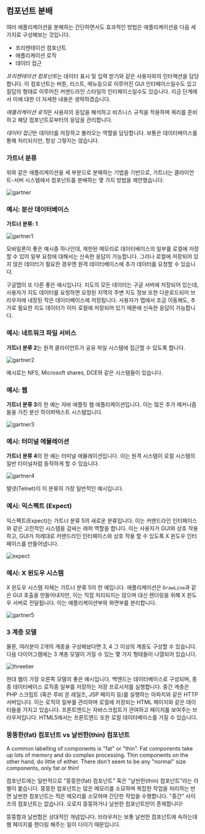 ## 컴포넌트 분배

여러 애플리케이션을 분해하는 간단하면서도 효과적인 방법은 애플리케이션을 다음 세 가지로 구성해보는 것입니다.

* 프리젠테이션 컴포넌트
* 애플리케이션 로직
* 데이터 접근

*프리젠테이션 컴포넌트*는 데이터 표시 및 입력 받기와 같은 사용자와의 인터랙션을 담당합니다. 이 컴포넌트는 버튼, 리스트, 메뉴등으로 이루어진 GUI 인터페이스일수도 있고 질답의 형태로 이루어진 커맨드라인 스타일의 인터페이스일수도 있습니다. 지금 단계에서 이에 대한 더 자세한 내용은 생략하겠습니다.

*애플리케이션 로직*은 사용자의 응답을 해석하고 비즈니스 규칙을 적용하며 쿼리를 준비하고 해당 컴포넌트로부터의 응답을 관리합니다.

*데이터 접근*은 데이터를 저장하고 불러오는 역할을 담당합니다. 보통은 데이터베이스를 통해 처리되지만, 항상 그렇지는 않습니다.

### 가트너 분류

위와 같은 애플리케이션을 세 부분으로 분해하는 기법을 기반으로, 가트너는 클라이언트-서버 시스템에서 컴포넌트를 분배하는 몇 가지 방법을 제안했습니다:

![gartner](../assets/gartner.gif)

### 예시: 분산 데이터베이스

**가트너 분류: 1**

![gartner1](../assets/gartner1.gif)

모바일폰이 좋은 예시중 하나인데, 제한된 메모리로 데이터베이스의 일부를 로컬에 저장할 수 있어 일부 요청에 대해서는 신속한 응답이 가능합니다. 그러나 로컬에 저장되어 있지 않은 데이터가 필요한 경우엔 원격 데이터베이스에 추가 데이터를 요청할 수 있습니다.

구글맵이 또 다른 좋은 예시입니다. 지도의 모든 데이터는 구글 서버에 저장되어 있는데, 사용자가 지도 데이터를 요청하면 요청된 지역의 주변 지도 정보 또한 다운로드되어 브라우저에 내장된 작은 데이터베이스에 저장됩니다. 사용자가 맵에서 조금 이동해도, 추가로 필요한 지도 데이터가 이미 로컬에 저장되어 있기 때문에 신속한 응답이 가능합니다.

### 예시: 네트워크 파일 서비스

**가트너 분류 2**는 원격 클라이언트가 공유 파일 시스템에 접근할 수 있도록 합니다.

![gartner2](../assets/gartner2.gif)

예시로는 NFS, Microsoft shares, DCE와 같은 시스템들이 있습니다.

### 예시: 웹

**가트너 분류 3**의 한 예는 자바 애플릿 웹 애플리케이션입니다. 이는 많은 추가 메커니즘들을 가진 분산 하이퍼텍스트 시스템입니다.

![gartner3](../assets/gartner3.gif)

### 예시: 터미널 에뮬레이션

**가트너 분류 4**의 한 예는 터미널 에뮬레이션입니다. 이는 원격 시스템이 로컬 시스템의 일반 터미널처럼 동작하게 할 수 있습니다.

![gartner4](../assets/gartner4.gif)

텔넷(Telnet)이 이 분류의 가장 일반적인 예시입니다.

### 예시: 익스펙트 (Expect)

익스펙트(Expect)는 가트너 분류 5의 새로운 분류입니다. 이는 커맨드라인 인터페이스와 같은 고전적인 시스템을 감싸는 래퍼 역할을 합니다. 이는 사용자가 GUI와 상호 작용 하고, GUI가 차례대로 커맨드라인 인터페이스와 상호 작용 할 수 있도록 X 윈도우 인터페이스를 만들어냅니다.

![expect](../assets/expect.gif)


### 예시: X 윈도우 시스템

X 윈도우 시스템 자체는 가트너 분류 5의 한 예입니다. 애플리케이션은 `DrawLine`과 같은 GUI 호출을 만들어내지만, 이는 직접 처리되지는 않으며 대신 렌더링을 위해 X 윈도우 서버로 전달됩니다. 이는 애플리케이션부와 화면부를 분리합니다.

![gartner5](../assets/gartner5.gif)

### 3 계층 모델

물론, 여러분이 2개의 계층을 구성해놨다면 3, 4 그 이상의 계층도 구성할 수 있습니다. 다음 다이어그램에는 3 계층 모델이 가질 수 있는 몇 가지 형태들이 나열되어 있습니다.

![threetier](../assets/threetier.gif)

현대 웹이 가장 오른쪽 모델의 좋은 예시입니다. 백엔드는 데이터베이스로 구성되며, 종종 데이터베이스 로직중 일부를 저장하는 저장 프로시저를 실행합니다. 중간 계층은 PHP 스크립트 (혹은 루비 온 레일즈, JSP 페이지 등)를 실행하는 아파치와 같은 HTTP 서버입니다. 이는 로직의 일부를 관리하며 로컬에 저장되는 HTML 페이지와 같은 데이터들을 가지고 있습니다. 프론트엔드는 자바스크립트가 관여하고 페이지를 보여주는 브라우저입니다. HTML5에서는 프론트엔드 또한 로컬 데이터베이스를 가질 수 있습니다.

### 뚱뚱한(fat) 컴포넌트 vs 날씬한(thin) 컴포넌트

A common labelling of components is "fat" or "thin". Fat components take up lots of memory and do complex processing. Thin components on the other hand, do little of either. There don't seem to be any "normal" size components, only fat or thin!

컴포넌트에는 일반적으로 "뚱뚱한(fat) 컴포넌트" 혹은 "날씬한(thin) 컴포넌트"라는 라벨이 붙습니다. 뚱뚱한 컴포넌트는 많은 메모리를 소모하며 복잡한 작업을 처리하는 반면 날씬한 컴포넌트는 적은 메모리를 소모하며 간단한 작업을 수행합니다. "중간" 사이즈의 컴포넌트는 없습니다. 오로지 뚱뚱하거나 날씬한 컴포넌트만이 존재합니다!

뚱뚱함과 날씬함은 상대적인 개념입니다. 브라우저는 보통 날씬한 컴포넌트에 속하는데 웹 페이지를 렌더링 해주는 일이 다이기 때문입니다.